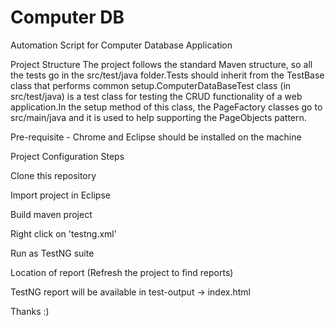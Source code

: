 # Computer DB
Automation Script for Computer Database Application

Project Structure
The project follows the standard Maven structure, so all the tests go in the src/test/java folder.Tests should inherit from the TestBase class that performs common setup.ComputerDataBaseTest class (in src/test/java) is a test class for testing the CRUD functionality of a web application.In the setup method of this class, the PageFactory classes go to src/main/java and it is used to help supporting the PageObjects pattern.

Pre-requisite - Chrome and Eclipse should be installed on the machine

Project Configuration Steps

Clone this repository

Import project in Eclipse

Build maven project

Right click on 'testng.xml'

Run as TestNG suite

Location of report (Refresh the project to find reports)

TestNG report will be available in test-output -> index.html

Thanks :)
